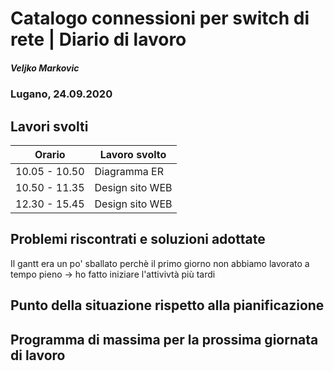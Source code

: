 # Catalogo connessioni per switch di rete | Diario di lavoro
##### Veljko Markovic
### Lugano, 24.09.2020

## Lavori svolti


|Orario        |Lavoro svolto                 |
|--------------|------------------------------|
|10.05 - 10.50      |Diagramma ER       |
|10.50 - 11.35      |Design sito WEB      |
|12.30 - 15.45      |Design sito WEB      |

##  Problemi riscontrati e soluzioni adottate
Il gantt era un po' sballato perchè il primo giorno non abbiamo lavorato a tempo pieno -> ho fatto iniziare l'attivivtà più tardi

##  Punto della situazione rispetto alla pianificazione


## Programma di massima per la prossima giornata di lavoro

